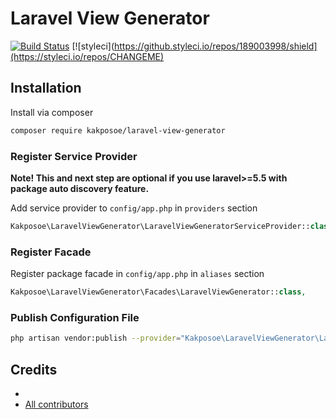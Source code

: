 # Laravel View Generator

[![Build Status](https://travis-ci.org/kakposoe/laravel-view-generator.svg?branch=master)](https://travis-ci.org/kakposoe/laravel-view-generator)
[![styleci](https://github.styleci.io/repos/189003998/shield](https://styleci.io/repos/CHANGEME)

## Installation

Install via composer
```bash
composer require kakposoe/laravel-view-generator
```

### Register Service Provider

**Note! This and next step are optional if you use laravel>=5.5 with package
auto discovery feature.**

Add service provider to `config/app.php` in `providers` section
```php
Kakposoe\LaravelViewGenerator\LaravelViewGeneratorServiceProvider::class,
```

### Register Facade

Register package facade in `config/app.php` in `aliases` section
```php
Kakposoe\LaravelViewGenerator\Facades\LaravelViewGenerator::class,
```

### Publish Configuration File

```bash
php artisan vendor:publish --provider="Kakposoe\LaravelViewGenerator\LaravelViewGeneratorServiceProvider" --tag="config"
```

## Credits

- [](https://github.com/kakposoe/laravel-view-generator)
- [All contributors](https://github.com/kakposoe/laravel-view-generator/graphs/contributors)
